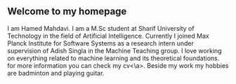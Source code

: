 ## Welcome to my homepage

I am Hamed Mahdavi. I am a M.Sc student at Sharif University of Technology in the field of Artificial Intelligence. Currently I joined Max Planck Institute for Software Systems as a research intern under supervision of Adish Singla in the Machine Teaching group. I love working on everything related to machine learning and its theoretical foundations. for more information you can check my cv<\a>. Beside my work my hobbies are badminton and playing guitar.

